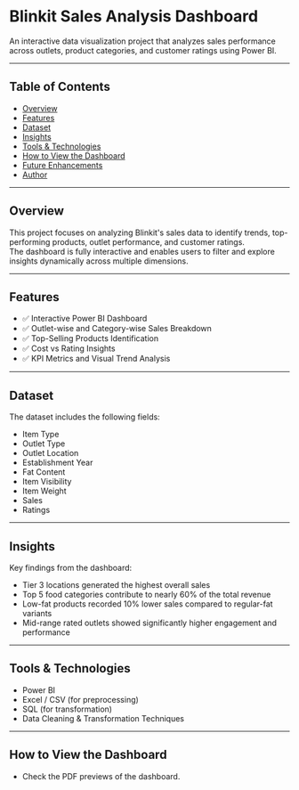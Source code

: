 # Blinkit Sales Analysis Dashboard  
An interactive data visualization project that analyzes sales performance across outlets, product categories, and customer ratings using Power BI.

---

## Table of Contents
- [Overview](#overview)
- [Features](#features)
- [Dataset](#dataset)
- [Insights](#insights)
- [Tools & Technologies](#tools--technologies)
- [How to View the Dashboard](#how-to-view-the-dashboard)
- [Future Enhancements](#future-enhancements)
- [Author](#author)

---

## Overview
This project focuses on analyzing Blinkit's sales data to identify trends, top-performing products, outlet performance, and customer ratings.  
The dashboard is fully interactive and enables users to filter and explore insights dynamically across multiple dimensions.

---

## Features
- ✅ Interactive Power BI Dashboard  
- ✅ Outlet-wise and Category-wise Sales Breakdown  
- ✅ Top-Selling Products Identification  
- ✅ Cost vs Rating Insights  
- ✅ KPI Metrics and Visual Trend Analysis

---

## Dataset
The dataset includes the following fields:
- Item Type  
- Outlet Type  
- Outlet Location  
- Establishment Year  
- Fat Content  
- Item Visibility  
- Item Weight  
- Sales  
- Ratings

---

## Insights
Key findings from the dashboard:
- Tier 3 locations generated the highest overall sales  
- Top 5 food categories contribute to nearly 60% of the total revenue  
- Low-fat products recorded 10% lower sales compared to regular-fat variants  
- Mid-range rated outlets showed significantly higher engagement and performance

---

## Tools & Technologies
- Power BI  
- Excel / CSV (for preprocessing)  
- SQL (for transformation)  
- Data Cleaning & Transformation Techniques

---

## How to View the Dashboard
- Check the PDF previews of the dashboard.

